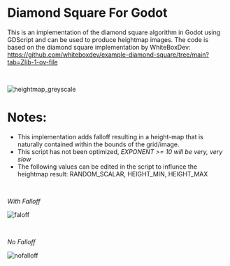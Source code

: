 # Diamond Square For Godot
This is an implementation of the diamond square algorithm in Godot using GDScript and can be used to produce heightmap images.
The code is based on the diamond square implementation by WhiteBoxDev: 
<br>
https://github.com/whiteboxdev/example-diamond-square/tree/main?tab=Zlib-1-ov-file

<br>

![heightmap_greyscale](https://github.com/user-attachments/assets/4a983d7b-d6d7-4a30-a602-1f867a9be7db)
<br>

# Notes:
* This implementation adds falloff resulting in a height-map that is naturally contained within the bounds of the grid/image.
* This script has not been optimized, *EXPONENT >= 10 will be very, very slow*
* The following values can be edited in the script to influnce the heightmap result: RANDOM_SCALAR, HEIGHT_MIN, HEIGHT_MAX

<br>

*With Falloff*


![faloff](https://github.com/user-attachments/assets/6d295ba1-8d9b-40d0-b554-8473c8dd1bbd)

<br>

*No Falloff*
<br>

![nofalloff](https://github.com/user-attachments/assets/6f9d0837-397b-444b-8db6-bbfd1db6bdad)



